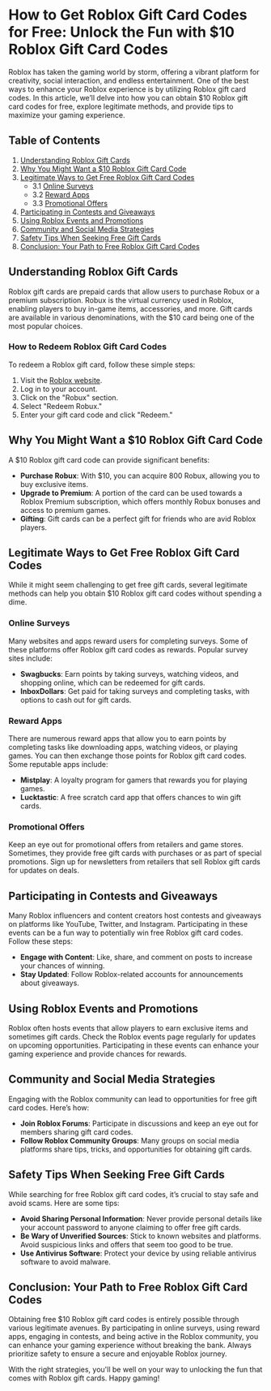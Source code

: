 # How to Get Roblox Gift Card Codes for Free: Unlock the Fun with $10 Roblox Gift Card Codes

Roblox has taken the gaming world by storm, offering a vibrant platform for creativity, social interaction, and endless entertainment. One of the best ways to enhance your Roblox experience is by utilizing Roblox gift card codes. In this article, we’ll delve into how you can obtain $10 Roblox gift card codes for free, explore legitimate methods, and provide tips to maximize your gaming experience. 

## Table of Contents
1. [Understanding Roblox Gift Cards](#understanding-roblox-gift-cards)
2. [Why You Might Want a $10 Roblox Gift Card Code](#why-you-might-want-a-10-roblox-gift-card-code)
3. [Legitimate Ways to Get Free Roblox Gift Card Codes](#legitimate-ways-to-get-free-roblox-gift-card-codes)
    - 3.1 [Online Surveys](#online-surveys)
    - 3.2 [Reward Apps](#reward-apps)
    - 3.3 [Promotional Offers](#promotional-offers)
4. [Participating in Contests and Giveaways](#participating-in-contests-and-giveaways)
5. [Using Roblox Events and Promotions](#using-roblox-events-and-promotions)
6. [Community and Social Media Strategies](#community-and-social-media-strategies)
7. [Safety Tips When Seeking Free Gift Cards](#safety-tips-when-seeking-free-gift-cards)
8. [Conclusion: Your Path to Free Roblox Gift Card Codes](#conclusion-your-path-to-free-roblox-gift-card-codes)

## Understanding Roblox Gift Cards

Roblox gift cards are prepaid cards that allow users to purchase Robux or a premium subscription. Robux is the virtual currency used in Roblox, enabling players to buy in-game items, accessories, and more. Gift cards are available in various denominations, with the $10 card being one of the most popular choices.

### How to Redeem Roblox Gift Card Codes

To redeem a Roblox gift card, follow these simple steps:
1. Visit the [Roblox website](https://www.roblox.com/).
2. Log in to your account.
3. Click on the "Robux" section.
4. Select "Redeem Robux."
5. Enter your gift card code and click "Redeem."

## Why You Might Want a $10 Roblox Gift Card Code

A $10 Roblox gift card code can provide significant benefits:
- **Purchase Robux**: With $10, you can acquire 800 Robux, allowing you to buy exclusive items.
- **Upgrade to Premium**: A portion of the card can be used towards a Roblox Premium subscription, which offers monthly Robux bonuses and access to premium games.
- **Gifting**: Gift cards can be a perfect gift for friends who are avid Roblox players.

## Legitimate Ways to Get Free Roblox Gift Card Codes

While it might seem challenging to get free gift cards, several legitimate methods can help you obtain $10 Roblox gift card codes without spending a dime.

### Online Surveys

Many websites and apps reward users for completing surveys. Some of these platforms offer Roblox gift card codes as rewards. Popular survey sites include:
- **Swagbucks**: Earn points by taking surveys, watching videos, and shopping online, which can be redeemed for gift cards.
- **InboxDollars**: Get paid for taking surveys and completing tasks, with options to cash out for gift cards.

### Reward Apps

There are numerous reward apps that allow you to earn points by completing tasks like downloading apps, watching videos, or playing games. You can then exchange those points for Roblox gift card codes. Some reputable apps include:
- **Mistplay**: A loyalty program for gamers that rewards you for playing games.
- **Lucktastic**: A free scratch card app that offers chances to win gift cards.

### Promotional Offers

Keep an eye out for promotional offers from retailers and game stores. Sometimes, they provide free gift cards with purchases or as part of special promotions. Sign up for newsletters from retailers that sell Roblox gift cards for updates on deals.

## Participating in Contests and Giveaways

Many Roblox influencers and content creators host contests and giveaways on platforms like YouTube, Twitter, and Instagram. Participating in these events can be a fun way to potentially win free Roblox gift card codes. Follow these steps:
- **Engage with Content**: Like, share, and comment on posts to increase your chances of winning.
- **Stay Updated**: Follow Roblox-related accounts for announcements about giveaways.

## Using Roblox Events and Promotions

Roblox often hosts events that allow players to earn exclusive items and sometimes gift cards. Check the Roblox events page regularly for updates on upcoming opportunities. Participating in these events can enhance your gaming experience and provide chances for rewards.

## Community and Social Media Strategies

Engaging with the Roblox community can lead to opportunities for free gift card codes. Here’s how:
- **Join Roblox Forums**: Participate in discussions and keep an eye out for members sharing gift card codes.
- **Follow Roblox Community Groups**: Many groups on social media platforms share tips, tricks, and opportunities for obtaining gift cards.

## Safety Tips When Seeking Free Gift Cards

While searching for free Roblox gift card codes, it’s crucial to stay safe and avoid scams. Here are some tips:
- **Avoid Sharing Personal Information**: Never provide personal details like your account password to anyone claiming to offer free gift cards.
- **Be Wary of Unverified Sources**: Stick to known websites and platforms. Avoid suspicious links and offers that seem too good to be true.
- **Use Antivirus Software**: Protect your device by using reliable antivirus software to avoid malware.

## Conclusion: Your Path to Free Roblox Gift Card Codes

Obtaining free $10 Roblox gift card codes is entirely possible through various legitimate avenues. By participating in online surveys, using reward apps, engaging in contests, and being active in the Roblox community, you can enhance your gaming experience without breaking the bank. Always prioritize safety to ensure a secure and enjoyable Roblox journey.

With the right strategies, you'll be well on your way to unlocking the fun that comes with Roblox gift cards. Happy gaming!
